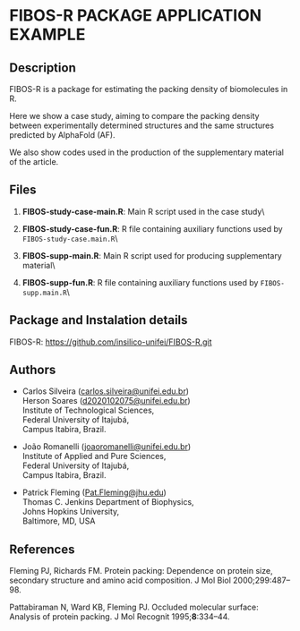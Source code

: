 # FIBOS-R PACKAGE APPLICATION EXAMPLE

## Description

FIBOS-R is a package for estimating the packing density of biomolecules in R.

Here we show a case study, aiming to compare the packing density between experimentally determined structures and the same structures predicted by AlphaFold (AF).

We also show codes used in the production of the supplementary material of the article.

## Files

1.  **FIBOS-study-case-main.R**: Main R script used in the case study\

2.  **FIBOS-study-case-fun.R**: R file containing auxiliary functions used by `FIBOS-study-case.main.R`\

3.  **FIBOS-supp-main.R**: Main R script used for producing supplementary material\

4.  **FIBOS-supp-fun.R**: R file containing auxiliary functions used by `FIBOS-supp.main.R`\

## Package and Instalation details

FIBOS-R: <https://github.com/insilico-unifei/FIBOS-R.git>

## Authors

-   Carlos Silveira ([carlos.silveira\@unifei.edu.br](mailto:carlos.silveira@unifei.edu.br))\
    Herson Soares ([d2020102075\@unifei.edu.br](mailto:d2020102075@unifei.edu.br))\
    Institute of Technological Sciences,\
    Federal University of Itajubá,\
    Campus Itabira, Brazil.

-   João Romanelli ([joaoromanelli\@unifei.edu.br](mailto:joaoromanelli@unifei.edu.br)) \
    Institute of Applied and Pure Sciences, \
    Federal University of Itajubá, \
    Campus Itabira, Brazil.

-   Patrick Fleming ([Pat.Fleming\@jhu.edu](mailto:Pat.Fleming@jhu.edu)) \
    Thomas C. Jenkins Department of Biophysics, \
    Johns Hopkins University, \
    Baltimore, MD, USA

## References

Fleming PJ, Richards FM. Protein packing: Dependence on protein size, secondary structure and amino acid composition. J Mol Biol 2000;299:487–98.

Pattabiraman N, Ward KB, Fleming PJ. Occluded molecular surface: Analysis of protein packing. J Mol Recognit 1995;**8**:334–44.
